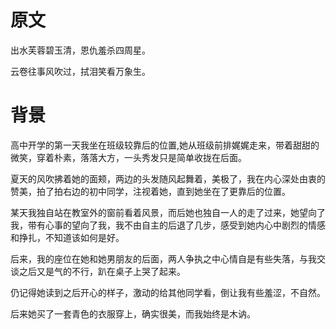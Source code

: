 # 原文

出水芙蓉碧玉清，恩仇羞杀四周星。

云卷往事风吹过，拭泪笑看万象生。

# 背景

高中开学的第一天我坐在班级较靠后的位置,她从班级前排娓娓走来，带着甜甜的微笑，穿着朴素，落落大方，一头秀发只是简单收拢在后面。

夏天的风吹拂着她的面颊，两边的头发随风起舞着，美极了，我在内心深处由衷的赞美，拍了拍右边的初中同学，注视着她，直到她坐在了更靠后的位置。

某天我独自站在教室外的窗前看着风景，而后她也独自一人的走了过来，她望向了我，带有心事的望向了我，我不由自主的后退了几步，感受到她内心中剧烈的情感和挣扎，不知道该如何是好。

后来，我的座位在她和她男朋友的后面，两人争执之中心情自是有些失落，与我交谈之后又是气的不行，趴在桌子上哭了起来。

仍记得她读到之后开心的样子，激动的给其他同学看，倒让我有些羞涩，不自然。

后来她买了一套青色的衣服穿上，确实很美，而我始终是木讷。